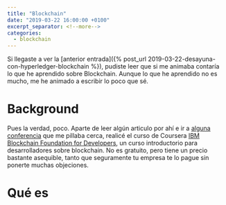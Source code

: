 ```yaml
---
title: "Blockchain"
date: "2019-03-22 16:00:00 +0100"
excerpt_separator: <!--more-->
categories:
  - blockchain
---
```


Si llegaste a ver la [anterior entrada]({% post_url 2019-03-22-desayuna-con-hyperledger-blockchain %}), pudiste leer que si me animaba contaría lo que he aprendido sobre Blockchain. Aunque lo que he aprendido no es mucho, me he animado a escribir lo poco que sé.

# Background

Pues la verdad, poco. Aparte de leer algún articulo por ahí e ir a [alguna conferencia](https://eurecatmobileforum.com/continguts-2017/) que me pillaba cerca, realicé el curso de Coursera [IBM Blockchain Foundation for Developers](https://www.coursera.org/learn/ibm-blockchain-essentials-for-developers/home/welcome), un curso introductorio para desarrolladores sobre blockchain. No es gratuito, pero tiene un precio bastante asequible, tanto que seguramente tu empresa te lo pague sin ponerte muchas objeciones.

# Qué es


<!--more-->